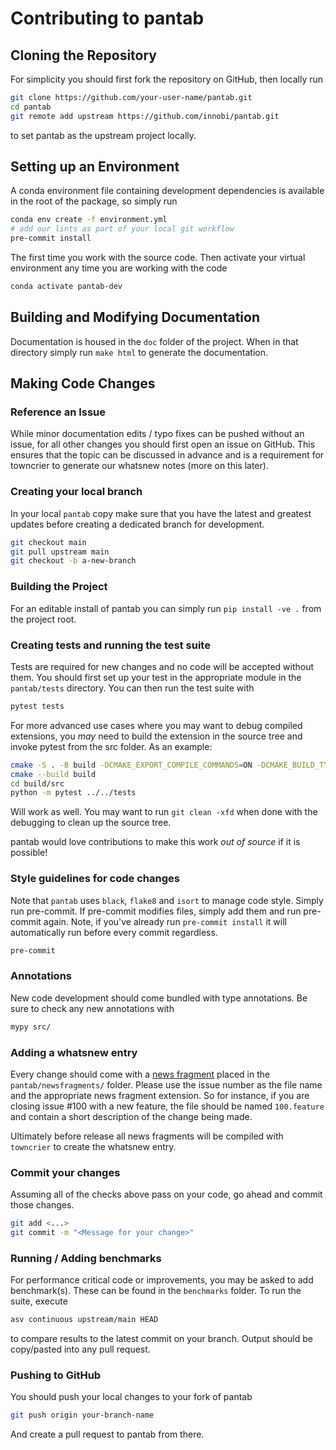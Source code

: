 # Contributing to pantab

## Cloning the Repository

For simplicity you should first fork the repository on GitHub, then locally run

```sh
git clone https://github.com/your-user-name/pantab.git
cd pantab
git remote add upstream https://github.com/innobi/pantab.git
```

to set pantab as the upstream project locally.

## Setting up an Environment

A conda environment file containing development dependencies is available in the root of the package, so simply run

```sh
conda env create -f environment.yml
# add our lints as part of your local git workflow
pre-commit install
```

The first time you work with the source code. Then activate your virtual environment any time you are working with the code

```sh
conda activate pantab-dev
```

## Building and Modifying Documentation

Documentation is housed in the `doc` folder of the project. When in that directory simply run `make html` to generate the documentation.

## Making Code Changes

### Reference an Issue

While minor documentation edits / typo fixes can be pushed without an issue, for all other changes you should first open an issue on GitHub. This ensures that the topic can be discussed in advance and is a requirement for towncrier to generate our whatsnew notes (more on this later).

### Creating your local branch

In your local `pantab` copy make sure that you have the latest and greatest updates before creating a dedicated branch for development.

```sh
git checkout main
git pull upstream main
git checkout -b a-new-branch
```

### Building the Project

For an editable install of pantab you can simply run `pip install -ve .` from the project root.

### Creating tests and running the test suite

Tests are required for new changes and no code will be accepted without them. You should first set up your test in the appropriate module in the `pantab/tests` directory. You can then run the test suite with

```sh
pytest tests
```

For more advanced use cases where you may want to debug compiled extensions, you _may_ need to build the extension in the source tree and invoke pytest from the src folder. As an example:

```sh
cmake -S . -B build -DCMAKE_EXPORT_COMPILE_COMMANDS=ON -DCMAKE_BUILD_TYPE=Debug
cmake --build build
cd build/src
python -m pytest ../../tests
```

Will work as well. You may want to run ``git clean -xfd`` when done with the debugging to clean up the source tree.

pantab would love contributions to make this work *out of source* if it is possible!

### Style guidelines for code changes

Note that `pantab` uses `black`, `flake8` and `isort` to manage code style. Simply run pre-commit. If pre-commit modifies files, simply add them and run pre-commit again. Note, if you've already run `pre-commit install` it will automatically run before every commit regardless.

```sh
pre-commit
```

### Annotations

New code development should come bundled with type annotations. Be sure to check any new annotations with

```sh
mypy src/
```

### Adding a whatsnew entry

Every change should come with a [news fragment](https://github.com/hawkowl/towncrier#news-fragments) placed in the `pantab/newsfragments/` folder. Please use the issue number as the file name and the appropriate news fragment extension. So for instance, if you are closing issue #100 with a new feature, the file should be named `100.feature` and contain a short description of the change being made.

Ultimately before release all news fragments will be compiled with `towncrier` to create the whatsnew entry.

### Commit your changes

Assuming all of the checks above pass on your code, go ahead and commit those changes.

```sh
git add <...>
git commit -m "<Message for your change>"
```

### Running / Adding benchmarks

For performance critical code or improvements, you may be asked to add benchmark(s). These can be found in the `benchmarks` folder. To run the suite, execute

```sh
asv continuous upstream/main HEAD
```

to compare results to the latest commit on your branch. Output should be copy/pasted into any pull request.

### Pushing to GitHub

You should push your local changes to your fork of pantab

```sh
git push origin your-branch-name
```

And create a pull request to pantab from there.
